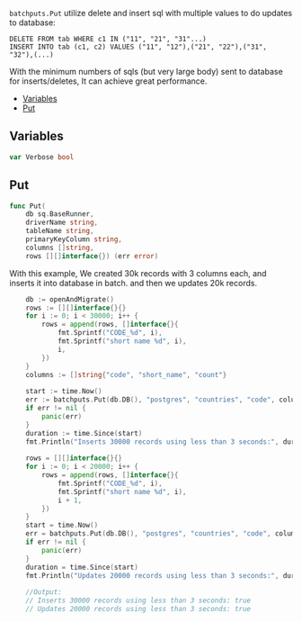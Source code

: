 

`batchputs.Put` utilize delete and insert sql with multiple values to do updates to database:

```
DELETE FROM tab WHERE c1 IN ("11", "21", "31"...)
INSERT INTO tab (c1, c2) VALUES ("11", "12"),("21", "22"),("31", "32"),(...)
```

With the minimum numbers of sqls (but very large body) sent to database for inserts/deletes, It can achieve great performance.




* [Variables](#variables)
* [Put](#put)


## Variables
``` go
var Verbose bool
```


## Put
``` go
func Put(
    db sq.BaseRunner,
    driverName string,
    tableName string,
    primaryKeyColumn string,
    columns []string,
    rows [][]interface{}) (err error)
```

With this example, We created 30k records with 3 columns each, and inserts it into database in batch. and then we updates 20k records.
```go
	db := openAndMigrate()
	rows := [][]interface{}{}
	for i := 0; i < 30000; i++ {
	    rows = append(rows, []interface{}{
	        fmt.Sprintf("CODE_%d", i),
	        fmt.Sprintf("short name %d", i),
	        i,
	    })
	}
	columns := []string{"code", "short_name", "count"}
	
	start := time.Now()
	err := batchputs.Put(db.DB(), "postgres", "countries", "code", columns, rows)
	if err != nil {
	    panic(err)
	}
	duration := time.Since(start)
	fmt.Println("Inserts 30000 records using less than 3 seconds:", duration.Seconds() < 3)
	
	rows = [][]interface{}{}
	for i := 0; i < 20000; i++ {
	    rows = append(rows, []interface{}{
	        fmt.Sprintf("CODE_%d", i),
	        fmt.Sprintf("short name %d", i),
	        i + 1,
	    })
	}
	start = time.Now()
	err = batchputs.Put(db.DB(), "postgres", "countries", "code", columns, rows)
	if err != nil {
	    panic(err)
	}
	duration = time.Since(start)
	fmt.Println("Updates 20000 records using less than 3 seconds:", duration.Seconds() < 3)
	
	//Output:
	// Inserts 30000 records using less than 3 seconds: true
	// Updates 20000 records using less than 3 seconds: true
```




